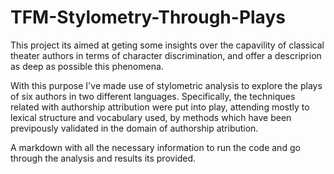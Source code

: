 # TFM-Stylometry-Through-Plays

This project its aimed at geting some insights over the capavility of classical theater authors 
in terms of character discrimination, and offer a descriprion as deep as possible this phenomena.

With this purpose I've made use of stylometric analysis to explore the plays of six authors in two different languages. 
Specifically, the techniques related with authorship attribution were put into play, attending mostly to lexical 
structure and vocabulary used, by methods which have been previpously validated in the domain of authorship atribution.

A markdown with all the necessary information to run the code and go through the analysis and results its provided.
